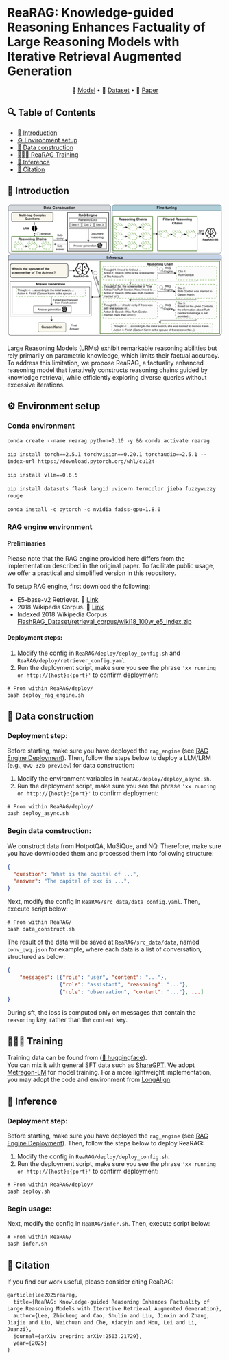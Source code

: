 # ReaRAG: Knowledge-guided Reasoning Enhances Factuality of Large Reasoning Models with Iterative Retrieval Augmented Generation

<p align="center">
   🤗 <a href="https://huggingface.co/THU-KEG/ReaRAG-9B" target="_blank">Model</a> • 🤗 <a href="https://huggingface.co/datasets/THU-KEG/ReaRAG-20k" target="_blank">Dataset</a> • 📃 <a href="https://arxiv.org/abs/2503.21729" target="_blank">Paper</a>
</p>

## 🔍 Table of Contents
- [📜 Introduction](#introduction)
- [⚙️ Environment setup](#environment)
- [🔨 Data construction](#data)
- [🏋🏻‍♂️ ReaRAG Training](#training)
- [🤖️ Inference](#inference)
- [📝 Citation](#citation)

<a name="introduction"></a>
## 📜  Introduction
<p align="center">
  <img src="figs/rearag_overview.png" alt="ReaRAG Overview" width="600">
</p>
Large Reasoning Models (LRMs) exhibit remarkable reasoning abilities but rely primarily on parametric knowledge, which limits their factual accuracy. To address this limitation, we propose ReaRAG, a factuality enhanced reasoning model that iteratively constructs reasoning chains guided by knowledge retrieval, while efficiently exploring diverse queries without excessive iterations.

<a name="environment"></a>
## ⚙️ Environment setup
### Conda environment

```
conda create --name rearag python=3.10 -y && conda activate rearag

pip install torch==2.5.1 torchvision==0.20.1 torchaudio==2.5.1 --index-url https://download.pytorch.org/whl/cu124

pip install vllm==0.6.5

pip install datasets flask langid uvicorn termcolor jieba fuzzywuzzy rouge

conda install -c pytorch -c nvidia faiss-gpu=1.8.0
```
### RAG engine environment
#### Preliminaries
Please note that the RAG engine provided here differs from the implementation described in the original paper. To facilitate public usage, we offer a practical and simplified version in this repository.  

To setup RAG engine, first download the following:
* E5-base-v2 Retriever. 🤗 [Link](https://huggingface.co/intfloat/e5-base-v2)
* 2018 Wikipedia Corpus. 🤗 [Link](https://huggingface.co/datasets/RUC-NLPIR/FlashRAG_datasets/tree/main/retrieval-corpus)
* Indexed 2018 Wikipedia Corpus. [FlashRAG_Dataset/retrieval_corpus/wiki18_100w_e5_index.zip](https://www.modelscope.cn/datasets/hhjinjiajie/FlashRAG_Dataset/file/view/master?id=47985&status=2&fileName=retrieval_corpus%252Fwiki18_100w_e5_index.zip)

<a name="rag_engine_deployment"></a>
####  Deployment steps:
1. Modify the config in `ReaRAG/deploy/deploy_config.sh` and `ReaRAG/deploy/retriever_config.yaml`
2. Run the deployment script, make sure you see the phrase `'xx running on http://{host}:{port}'` to confirm deployment:
```
# From within ReaRAG/deploy/
bash deploy_rag_engine.sh
```

<a name="data"></a>
## 🔨 Data construction
### Deployment step:
Before starting, make sure you have deployed the `rag_engine` (see [RAG Engine Deployment](#rag_engine_deployment)). Then, follow the steps below to deploy a LLM/LRM (e.g., `QwQ-32b-preview`) for data construction:

1. Modify the environment variables in `ReaRAG/deploy/deploy_async.sh`.
2. Run the deployment script, make sure you see the phrase `'xx running on http://{host}:{port}'` to confirm deployment:
```
# From within ReaRAG/deploy/
bash deploy_async.sh
```

### Begin data construction:
We construct data from HotpotQA, MuSiQue, and NQ. Therefore, make sure you have downloaded them and processed them into following structure:
```json
{
  "question": "What is the capital of ...",
  "answer": "The capital of xxx is ...",
}
```

Next, modify the config in `ReaRAG/src_data/data_config.yaml`. Then, execute script below:
```
# From within ReaRAG/
bash data_construct.sh
```

The result of the data will be saved at `ReaRAG/src_data/data`, named `conv_qwq.json` for example, where each data is a list of conversation, structured as below:
```json
{
    "messages": [{"role": "user", "content": "..."}, 
                 {"role": "assistant", "reasoning": "..."},
                 {"role": "observation", "content": "..."}, ...]
}
```
During sft, the loss is computed only on messages that contain the `reasoning` key, rather than the `content` key.

<a name="training"></a>
## 🏋🏻‍♂️ Training
Training data can be found from ([🤗 huggingface](https://huggingface.co/datasets/THU-KEG/ReaRAG-20k)).  
You can mix it with general SFT data such as [ShareGPT](https://huggingface.co/datasets/anon8231489123/ShareGPT_Vicuna_unfiltered/tree/main/HTML_cleaned_raw_dataset). We adopt [Metragon-LM](https://github.com/NVIDIA/Megatron-LM) for model training. For a more lightweight implementation, you may adopt the code and environment from [LongAlign](https://github.com/THUDM/LongAlign).


<a name="inference"></a>
## 🤖️ Inference
### Deployment step:
Before starting, make sure you have deployed the `rag_engine` (see [RAG Engine Deployment](#rag_engine_deployment)). Then, follow the steps below to deploy 
ReaRAG:
1. Modify the config in `ReaRAG/deploy/deploy_config.sh`.
2. Run the deployment script, make sure you see the phrase `'xx running on http://{host}:{port}'` to confirm deployment:
```
# From within ReaRAG/deploy/
bash deploy.sh 
```

### Begin usage:
Next, modify the config in `ReaRAG/infer.sh`. Then, execute script below:
```
# From within ReaRAG/
bash infer.sh
```

<a name="citation"></a>
## 📝 Citation
If you find our work useful, please consider citing ReaRAG:
```
@article{lee2025rearag,
  title={ReaRAG: Knowledge-guided Reasoning Enhances Factuality of Large Reasoning Models with Iterative Retrieval Augmented Generation},
  author={Lee, Zhicheng and Cao, Shulin and Liu, Jinxin and Zhang, Jiajie and Liu, Weichuan and Che, Xiaoyin and Hou, Lei and Li, Juanzi},
  journal={arXiv preprint arXiv:2503.21729},
  year={2025}
}
```

